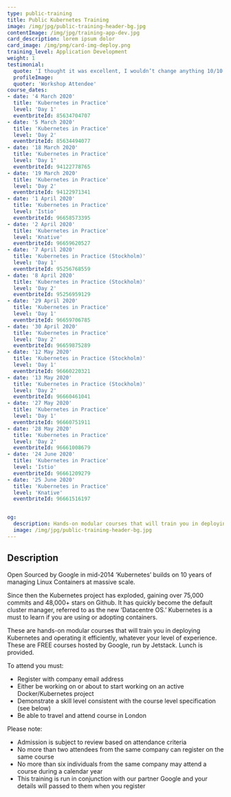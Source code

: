 ```yaml
---
type: public-training
title: Public Kubernetes Training
image: /img/jpg/public-training-header-bg.jpg
contentImage: /img/jpg/training-app-dev.jpg
card_description: lorem ipsum dolor
card_image: /img/png/card-img-deploy.png
training_level: Application Development
weight: 1
testimonial:
  quote: 'I thought it was excellent, I wouldn’t change anything 10/10'
  profileImage:
  quoter: 'Workshop Attendee'
course_dates:
- date: '4 March 2020'
  title: 'Kubernetes in Practice'
  level: 'Day 1'
  eventbriteId: 85634704707
- date: '5 March 2020'
  title: 'Kubernetes in Practice'
  level: 'Day 2'
  eventbriteId: 85634494077
- date: '18 March 2020'
  title: 'Kubernetes in Practice'
  level: 'Day 1'
  eventbriteId: 94122778765
- date: '19 March 2020'
  title: 'Kubernetes in Practice'
  level: 'Day 2'
  eventbriteId: 94122971341
- date: '1 April 2020'
  title: 'Kubernetes in Practice'
  level: 'Istio'
  eventbriteId: 96658573395 
- date: '2 April 2020'
  title: 'Kubernetes in Practice'
  level: 'Knative'
  eventbriteId: 96659620527
- date: '7 April 2020'
  title: 'Kubernetes in Practice (Stockholm)'
  level: 'Day 1'
  eventbriteId: 95256768559 
- date: '8 April 2020'
  title: 'Kubernetes in Practice (Stockholm)'
  level: 'Day 2'
  eventbriteId: 95256959129
- date: '29 April 2020'
  title: 'Kubernetes in Practice'
  level: 'Day 1'
  eventbriteId: 96659706785 
- date: '30 April 2020'
  title: 'Kubernetes in Practice'
  level: 'Day 2'
  eventbriteId: 96659875289
- date: '12 May 2020'
  title: 'Kubernetes in Practice (Stockholm)'
  level: 'Day 1'
  eventbriteId: 96660220321  
- date: '13 May 2020'
  title: 'Kubernetes in Practice (Stockholm)'
  level: 'Day 2'
  eventbriteId: 96660461041
- date: '27 May 2020'
  title: 'Kubernetes in Practice'
  level: 'Day 1'
  eventbriteId: 96660751911 
- date: '28 May 2020'
  title: 'Kubernetes in Practice'
  level: 'Day 2'
  eventbriteId: 96661008679
- date: '24 June 2020'
  title: 'Kubernetes in Practice'
  level: 'Istio'
  eventbriteId: 96661209279
- date: '25 June 2020'
  title: 'Kubernetes in Practice'
  level: 'Knative'
  eventbriteId: 96661516197


og:
  description: Hands-on modular courses that will train you in deploying Kubernetes and operating it efficiently
  image: /img/jpg/public-training-header-bg.jpg
---
```


## Description

Open Sourced by Google in mid-2014 ‘Kubernetes’ builds on 10 years of managing
Linux Containers at massive scale.

Since then the Kubernetes project has exploded, gaining over 75,000 commits and
48,000+ stars on Github. It has quickly become the default cluster manager,
referred to as the new ‘Datacentre OS.’ Kubernetes is a must to learn if you are
using or adopting containers.

These are hands-on modular courses that will train you in deploying Kubernetes
and operating it efficiently, whatever your level of experience. These are FREE
courses hosted by Google, run by Jetstack. Lunch is provided.

To attend you must:

* Register with company email address
* Either be working on or about to start working on an active Docker/Kubernetes
  project
* Demonstrate a skill level consistent with the course level specification (see
  below)
* Be able to travel and attend course in London

Please note:

* Admission is subject to review based on attendance criteria
* No more than two attendees from the same company can register on the same
  course
* No more than six individuals from the same company may attend a course during
  a calendar year
* This training is run in conjunction with our partner Google and your details
  will passed to them when you register
